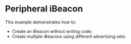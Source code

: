 # Peripheral iBeacon

This example demonstrates how to:

* Create an iBeacon without writing code;
* Create multiple iBeacons using different advertising sets.
